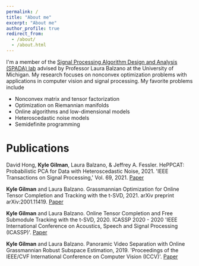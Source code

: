 ```yaml
---
permalink: /
title: "About me"
excerpt: "About me"
author_profile: true
redirect_from: 
  - /about/
  - /about.html
---
```


I'm a member of the [Signal Processing Algorithm Design and Analysis (SPADA) lab](https://web.eecs.umich.edu/~girasole/?page_id=235) advised by Professor Laura Balzano at the University of Michigan. My research focuses on nonconvex optimization problems with applications in computer vision and signal processing. My favorite problems include
<ul>
  <li>Nonconvex matrix and tensor factorization</li>
  <li>Optimization on Riemannian manifolds</li>
  <li>Online algorithms and low-dimensional models</li>
  <li>Heteroscedastic noise models</li>
  <li>Semidefinite programming</li>
</ul>

Publications
======
David Hong, <b>Kyle Gilman</b>, Laura Balzano, & Jeffrey A. Fessler. HePPCAT: Probabilistic PCA for Data with Heteroscedastic Noise, 2021. 'IEEE Transactions on Signal Processing,' Vol. 69, 2021. [Paper](https://arxiv.org/abs/2101.03468)

<b>Kyle Gilman</b> and Laura Balzano.  Grassmannian Optimization for Online Tensor Completion and Tracking with the t-SVD, 2021. arXiv preprint arXiv:2001.11419. [Paper](https://arxiv.org/abs/2001.11419)

<b>Kyle Gilman</b> and Laura Balzano. Online Tensor Completion and Free Submodule Tracking with the t-SVD, 2020. ICASSP 2020 - 2020 'IEEE International Conference on Acoustics, Speech and Signal Processing (ICASSP)'. [Paper](https://ieeexplore.ieee.org/document/9053199)

<b>Kyle Gilman</b> and Laura Balzano. Panoramic Video Separation with Online Grassmannian Robust Subspace Estimation, 2019. 'Proceedings of the IEEE/CVF International Conference on Computer Vision (ICCV)'. [Paper](https://ieeexplore.ieee.org/document/9022344)


